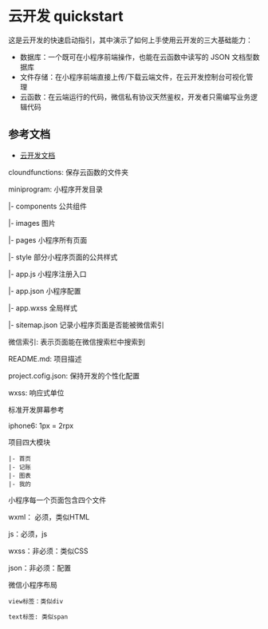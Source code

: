 # 云开发 quickstart

这是云开发的快速启动指引，其中演示了如何上手使用云开发的三大基础能力：

- 数据库：一个既可在小程序前端操作，也能在云函数中读写的 JSON 文档型数据库
- 文件存储：在小程序前端直接上传/下载云端文件，在云开发控制台可视化管理
- 云函数：在云端运行的代码，微信私有协议天然鉴权，开发者只需编写业务逻辑代码

## 参考文档

- [云开发文档](https://developers.weixin.qq.com/miniprogram/dev/wxcloud/basis/getting-started.html)

cloundfunctions: 保存云函数的文件夹

miniprogram: 小程序开发目录

  |- components 公共组件

  |- images 图片

  |- pages 小程序所有页面

  |- style 部分小程序页面的公共样式

  |- app.js 小程序注册入口

  |- app.json 小程序配置

  |- app.wxss 全局样式

  |- sitemap.json 记录小程序页面是否能被微信索引

  微信索引: 表示页面能在微信搜索栏中搜索到

README.md: 项目描述

project.cofig.json: 保持开发的个性化配置

wxss: 响应式单位

  标准开发屏幕参考

  iphone6: 1px = 2rpx

  项目四大模块

    |- 首页
    |- 记账
    |- 图表
    |- 我的

小程序每一个页面包含四个文件

  wxml： 必须，类似HTML

  js：必须，js

  wxss：非必须：类似CSS

  json：非必须：配置

  微信小程序布局

    view标签：类似div

    text标签: 类似span
